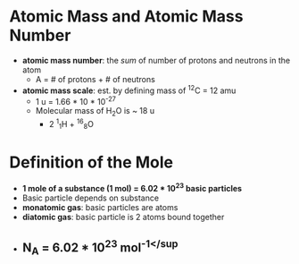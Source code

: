 # Atomic Mass and Atomic Mass Number
- **atomic mass number**: the *sum* of number of protons and neutrons in the atom
	- A = # of protons + # of neutrons
- **atomic mass scale**: est. by defining mass of <sup>12</sup>C = 12 amu
	- 1 u = 1.66 * 10 * 10<sup>-27</sup>
	- Molecular mass of H<sub>2</sub>O is ~ 18 u
		- 2 <sup>1</sup><sub>1</sub>H + <sup>16</sup><sub>8</sub>O

# Definition of the Mole
- **1 mole of a substance (1 mol) = 6.02 * 10<sup>23</sup> basic particles**
- Basic particle depends on substance
- **monatomic gas**: basic particles are atoms
- **diatomic gas**: basic particle is 2 atoms bound together
- ## N<sub>A</sub> = 6.02 * 10<sup>23</sup> mol<sup>-1</sup